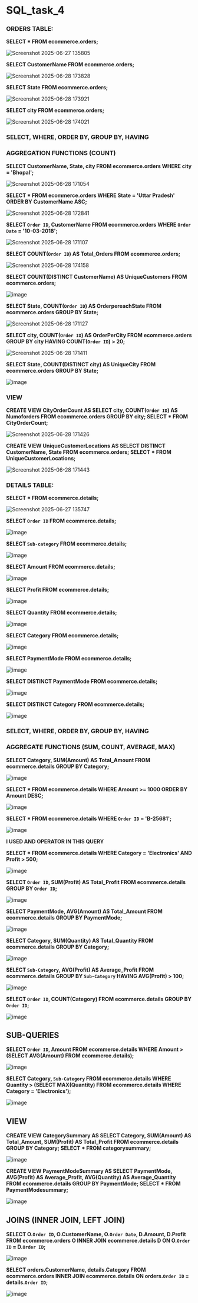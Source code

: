 # SQL_task_4
### ORDERS TABLE:

**SELECT 
    *
FROM
    ecommerce.orders;**
    
![Screenshot 2025-06-27 135805](https://github.com/user-attachments/assets/ebf72669-ff12-46c0-a008-259cb9231425)

**SELECT 
    CustomerName
FROM
    ecommerce.orders;**

![Screenshot 2025-06-28 173828](https://github.com/user-attachments/assets/b2761a26-ba69-4905-a765-b269aeb9059a)

**SELECT 
    State
FROM
    ecommerce.orders;**

![Screenshot 2025-06-28 173921](https://github.com/user-attachments/assets/62d35e19-1b67-4dd5-b7da-c22db9e035df)

**SELECT 
    city
FROM
    ecommerce.orders;**

![Screenshot 2025-06-28 174021](https://github.com/user-attachments/assets/23c39ed6-6454-469d-9c12-c569e30b5eb0)


### SELECT, WHERE, ORDER BY, GROUP BY, HAVING
### **AGGREGATION FUNCTIONS (COUNT)**

**SELECT 
    CustomerName, State, city
FROM
    ecommerce.orders
    WHERE
    city = 'Bhopal';**

![Screenshot 2025-06-28 171054](https://github.com/user-attachments/assets/e3f1998e-267d-423a-b691-2230ecbae4a9)

**SELECT 
    *
FROM
    ecommerce.orders
WHERE
    State = 'Uttar Pradesh'
    ORDER BY CustomerName ASC;**

![Screenshot 2025-06-28 172841](https://github.com/user-attachments/assets/ca477800-8932-4dc0-9653-98098cc84eb6)

**SELECT 
    `Order ID`, CustomerName
FROM
    ecommerce.orders
WHERE
    `Order Date` = '10-03-2018';**

![Screenshot 2025-06-28 171107](https://github.com/user-attachments/assets/4170ff07-179a-41a1-9148-2f777c2f695a)

**SELECT 
    COUNT(`Order ID`) AS Total_Orders
FROM
    ecommerce.orders;**

![Screenshot 2025-06-28 174158](https://github.com/user-attachments/assets/7e9d6461-402c-4691-9164-d15a95fc7d19)

**SELECT 
    COUNT(DISTINCT CustomerName) AS UniqueCustomers
FROM
    ecommerce.orders;**

![image](https://github.com/user-attachments/assets/50713d51-e1be-4db8-849f-23644caca5dc)



**SELECT 
    State, COUNT(`Order ID`) AS OrderpereachState
FROM
    ecommerce.orders
GROUP BY State;**

![Screenshot 2025-06-28 171127](https://github.com/user-attachments/assets/48b073d8-572b-4314-b0aa-0369ebd00315)

**SELECT 
    city, COUNT(`Order ID`) AS OrderPerCity
FROM
    ecommerce.orders
GROUP BY city
HAVING COUNT(`Order ID`) > 20;**

![Screenshot 2025-06-28 171411](https://github.com/user-attachments/assets/6e0e32f1-7327-45dc-b1e8-27ccdf693efc)

**SELECT 
    State, COUNT(DISTINCT city) AS UniqueCity
FROM
    ecommerce.orders
    GROUP BY State;**

![image](https://github.com/user-attachments/assets/e7695937-2aa5-48bc-aa35-2a5610ff6bf0)



### VIEW

**CREATE VIEW CityOrderCount AS
    SELECT 
        city, COUNT(`Order ID`) AS Numoforders
    FROM
        ecommerce.orders
    GROUP BY city;
SELECT 
    *
FROM
    CityOrderCount;**

![Screenshot 2025-06-28 171426](https://github.com/user-attachments/assets/1166586a-be0f-4484-9562-bf1cd96bae7b)

**CREATE VIEW UniqueCustomerLocations AS
    SELECT DISTINCT
        CustomerName, State
    FROM
        ecommerce.orders;
SELECT 
    *
FROM
    UniqueCustomerLocations;**

![Screenshot 2025-06-28 171443](https://github.com/user-attachments/assets/44d96860-2cd7-478c-96b4-75f478686056)

### DETAILS TABLE:
**SELECT 
    *
FROM
    ecommerce.details;**

![Screenshot 2025-06-27 135747](https://github.com/user-attachments/assets/a0503295-8a87-4f47-a288-c1a152fad5fe)

**SELECT 
    `Order ID`
FROM
    ecommerce.details;**

![image](https://github.com/user-attachments/assets/1bd9f470-4bc8-435a-abba-055507a51681)

**SELECT 
    `Sub-category`
FROM
    ecommerce.details;**

![image](https://github.com/user-attachments/assets/12f3be3b-0a63-49b7-a825-81129640a6c0)

**SELECT 
    Amount
FROM
    ecommerce.details;**

![image](https://github.com/user-attachments/assets/abaaa058-1b7e-4eae-8742-8612613ca93e)

**SELECT 
    Profit
FROM
    ecommerce.details;**

![image](https://github.com/user-attachments/assets/058f4bd2-0b4b-45fd-b37e-f283219e6390)

**SELECT 
    Quantity
FROM
    ecommerce.details;**

![image](https://github.com/user-attachments/assets/3d13ff86-4a38-40aa-b692-70acdb9eb491)

**SELECT 
    Category
FROM
    ecommerce.details;**

![image](https://github.com/user-attachments/assets/56b65a82-cdce-4a1c-8e17-84dc54529e48)

**SELECT 
    PaymentMode
FROM
    ecommerce.details;**

![image](https://github.com/user-attachments/assets/64f93e40-c509-417b-b11d-094158d80494)

**SELECT DISTINCT
    PaymentMode
FROM
    ecommerce.details;**

![image](https://github.com/user-attachments/assets/a0f9e856-52b0-478c-ab63-4cbcbc22745c)

**SELECT DISTINCT
    Category
FROM
    ecommerce.details;**

![image](https://github.com/user-attachments/assets/ba481804-bdbf-4d8a-aad1-b7db443c9a97)

### SELECT, WHERE, ORDER BY, GROUP BY, HAVING
### **AGGREGATE FUNCTIONS (SUM, COUNT, AVERAGE, MAX)**

**SELECT 
    Category, SUM(Amount) AS Total_Amount
FROM
    ecommerce.details
GROUP BY Category;**

![image](https://github.com/user-attachments/assets/9f21df60-27cf-4df3-a0db-ba47f57f1c54)

**SELECT 
    *
FROM
    ecommerce.details
WHERE
    Amount >= 1000
ORDER BY Amount DESC;**

![image](https://github.com/user-attachments/assets/756c8bdc-6f72-474c-8ee0-072492c6b229)

**SELECT 
    *
FROM
    ecommerce.details
WHERE
    `Order ID` = 'B-25681';**

![image](https://github.com/user-attachments/assets/190e891d-b239-428b-97a1-e566077fc721)

**I USED AND OPERATOR IN THIS QUERY**

**SELECT 
    *
FROM
    ecommerce.details
WHERE
    Category = 'Electronics'
        AND Profit > 500;**

![image](https://github.com/user-attachments/assets/c511b3d5-7b84-4e17-92c6-1aae61dba8e4)

**SELECT 
    `Order ID`, SUM(Profit) AS Total_Profit
FROM
    ecommerce.details
GROUP BY `Order ID`;**

![image](https://github.com/user-attachments/assets/beae8f22-cc23-4e9f-abf4-b4b50e2d40c4)

**SELECT 
    PaymentMode, AVG(Amount) AS Total_Amount
FROM
    ecommerce.details
GROUP BY PaymentMode;**

![image](https://github.com/user-attachments/assets/1be866e2-2218-488c-873b-84fa42b02ef6)

**SELECT 
    Category, SUM(Quantity) AS Total_Quantity
FROM
    ecommerce.details
GROUP BY Category;**

![image](https://github.com/user-attachments/assets/b21cb625-bca9-4f02-b068-8a7952f5d4c3)

**SELECT 
    `Sub-Category`, AVG(Profit) AS Average_Profit
FROM
    ecommerce.details
GROUP BY `Sub-Category`
HAVING AVG(Profit) > 100;**

![image](https://github.com/user-attachments/assets/ffbe5401-8c08-4ece-8de6-901f2f3a0c71)

**SELECT 
    `Order ID`, COUNT(Category)
FROM
    ecommerce.details
GROUP BY `Order ID`;**

![image](https://github.com/user-attachments/assets/1369e4fd-3a62-4970-b3c5-247775bd1e75)

## **SUB-QUERIES**
**SELECT 
    `Order ID`, Amount
FROM
    ecommerce.details
WHERE
    Amount > (SELECT 
            AVG(Amount)
        FROM
            ecommerce.details);**

![image](https://github.com/user-attachments/assets/ba54f554-1447-4087-b016-3d104bca103a)

**SELECT 
    Category, `Sub-Category`
FROM
    ecommerce.details
WHERE
    Quantity > (SELECT 
            MAX(Quantity)
        FROM
            ecommerce.details
        WHERE
            Category = 'Electronics');**

![image](https://github.com/user-attachments/assets/a570be4a-9436-462f-a963-8aaf45e3d7cb)

## **VIEW**

**CREATE VIEW CategorySummary AS
    SELECT 
        Category,
        SUM(Amount) AS Total_Amount,
        SUM(Profit) AS Total_Profit
    FROM
        ecommerce.details
    GROUP BY Category;
SELECT 
    *
FROM
    categorysummary;**

![image](https://github.com/user-attachments/assets/f35f0d6a-38e7-4434-b915-74215a23f094)

**CREATE VIEW PaymentModeSummary AS
    SELECT 
        PaymentMode,
        AVG(Profit) AS Average_Profit,
        AVG(Quantity) AS Average_Quantity
    FROM
        ecommerce.details
    GROUP BY PaymentMode;
SELECT 
    *
FROM
    PaymentModesummary;**

![image](https://github.com/user-attachments/assets/6e3f80ee-3528-4eff-a929-e89d0a9739df)

## **JOINS** (INNER JOIN, LEFT JOIN)

**SELECT 
    O.`Order ID`,
    O.CustomerName,
    O.`Order Date`,
    D.Amount,
    D.Profit
FROM
    ecommerce.orders O
        INNER JOIN
    ecommerce.details D ON O.`Order ID` = D.`Order ID`;**

![image](https://github.com/user-attachments/assets/86eb7f5a-9649-4ae8-8c20-b04160496e5d)

**SELECT 
    orders.CustomerName, details.Category
FROM
    ecommerce.orders
        INNER JOIN
    ecommerce.details ON orders.`Order ID` = details.`Order ID`;**

![image](https://github.com/user-attachments/assets/24521cc3-aaac-4bb5-9cda-64417b496b3f)





























    
